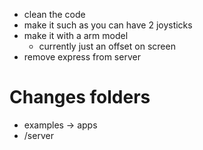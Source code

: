 - clean the code
- make it such as you can have 2 joysticks
- make it with a arm model
  - currently just an offset on screen
- remove express from server


# Changes folders
- examples -> apps
- /server
